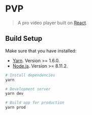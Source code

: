# PVP

> A pro video player built on [React](https://reactjs.org/).

## Build Setup
Make sure that you have installed:
- [Yarn](https://yarnpkg.com/en/docs/install#debian-stable). Version >= 1.6.0.
- [Node.js](https://nodejs.org/). Version >= 8.11.2.

``` bash
# Install dependencies
yarn

# Development server
yarn dev

# Build app for production
yarn prod
